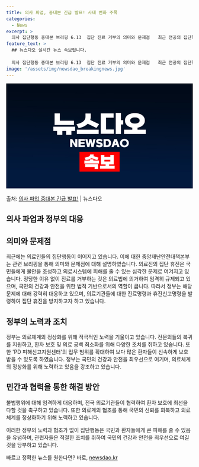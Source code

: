 ```yaml
---
title: 의사 파업, 중대본 긴급 발표! 사태 변화 주목
categories:
  - News
excerpt: >
  의사 집단행동 중대본 브리핑 6.13  집단 진료 거부의 의미와 문제점   최근 전공의 집단행동이 4…
feature_text: >
  ## 뉴스다오 실시간 뉴스 속보입니다.

  의사 집단행동 중대본 브리핑 6.13  집단 진료 거부의 의미와 문제점   최근 전공의 집단행동이 4…
image: '/assets/img/newsdao_breakingnews.jpg'
---
```


![뉴스다오 속보](/assets/img/newsdao_breakingnews.jpg)

<p>출처: <a href="https://newsdao.kr/4235" rel="dofollow">의사 파업 중대본 긴급 발표!</a> | 뉴스다오</p>

## 의사 파업과 정부의 대응

## 의미와 문제점

최근에는 의료인들의 집단행동이 이어지고 있습니다. 이에 대한 중앙재난안전대책본부는 관련 브리핑을 통해 의미와 문제점에 대해 설명하였습니다. 의료진의 집단 휴진은 국민들에게 불안을 조성하고 의료시스템에 피해를 줄 수 있는 심각한 문제로 여겨지고 있습니다. 정당한 이유 없이 진료를 거부하는 것은 의료법에 의거하여 엄격히 규제되고 있으며, 국민의 건강과 안전을 위한 법적 기반으로서의 역할이 큽니다. 따라서 정부는 해당 문제에 대해 강력히 대응하고 있으며, 의료기관들에 대한 진료명령과 휴진신고명령을 발령하여 집단 휴진을 방지하고자 하고 있습니다.

## 정부의 노력과 조치

정부는 의료체계의 정상화를 위해 적극적인 노력을 기울이고 있습니다. 전문의들의 복귀를 지원하고, 환자 보호 및 의료 공백 최소화를 위해 다양한 조치를 취하고 있습니다. 또한 'PD 피해신고지원센터'의 업무 범위를 확대하여 보다 많은 환자들이 신속하게 보호받을 수 있도록 하였습니다. 정부는 국민의 건강과 안전을 최우선으로 여기며, 의료체계의 정상화를 위해 노력하고 있음을 강조하고 있습니다.

## 민간과 협력을 통한 해결 방안

불법행위에 대해 엄격하게 대응하며, 전국 의료기관들이 협력하여 환자 보호에 최선을 다할 것을 촉구하고 있습니다. 또한 의료계의 협조를 통해 국민의 신뢰를 회복하고 의료체계를 정상화하기 위해 노력하고 있습니다.

이러한 정부의 노력과 협조가 없이 집단행동은 국민과 환자들에게 큰 피해를 줄 수 있음을 유념하며, 관련자들은 적절한 조치를 취하여 국민의 건강과 안전을 최우선으로 여길 것을 당부하고 있습니다. 

빠르고 정확한 뉴스를 원한다면? 바로, <a href="https://newsdao.kr" rel="dofollow">newsdao.kr</a>



